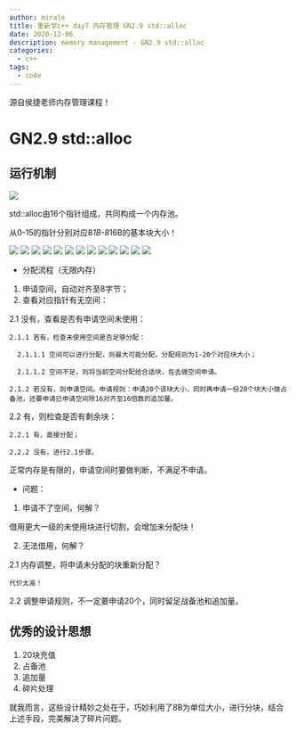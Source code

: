 ```yaml
---
author: mirale
title: 重新学c++ day7 内存管理 GN2.9 std::alloc
date: 2020-12-06
description: memory management - GN2.9 std::alloc
categories:
  - c++
tags:
  - code
---
```


源自侯捷老师内存管理课程！

# GN2.9 std::alloc

## 运行机制

![](std_alloc_run1.jpg)

std::alloc由16个指针组成，共同构成一个内存池。

从0-15的指针分别对应8*1B-8*16B的基本块大小！

![](std_alloc_run2.jpg)
![](std_alloc_run3.jpg)
![](std_alloc_run4.jpg)
![](std_alloc_run5.jpg)
![](std_alloc_run6.jpg)
![](std_alloc_run7.jpg)
![](std_alloc_run8.jpg)
![](std_alloc_run9.jpg)
![](std_alloc_run10.jpg)
![](std_alloc_run11.jpg)
![](std_alloc_run12.jpg)
![](std_alloc_run13_1.jpg)
![](std_alloc_run13_2.jpg)

- 分配流程（无限内存）

1. 申请空间，自动对齐至8字节；
2. 查看对应指针有无空间：

  2.1 没有，查看是否有申请空间未使用：
      
    2.1.1 若有，检查未使用空间是否足够分配：
        
      2.1.1.1 空间可以进行分配，则最大可能分配，分配规则为1-20个对应块大小；

      2.1.1.2 空间不足，则将当前空间分配给合适块，在去做空间申请。
      
    2.1.2 若没有，则申请空间。申请规则：申请20个该块大小，同时再申请一份20个块大小做占备池，还要申请已申请空间除16对齐至16倍数的追加量。

  2.2 有，则检查是否有剩余块：
    
    2.2.1 有，直接分配；

    2.2.2 没有，进行2.1步骤。

正常内存是有限的，申请空间时要做判断，不满足不申请。

- 问题：

1. 申请不了空间，何解？

  借用更大一级的未使用块进行切割，会增加未分配块！

2. 无法借用，何解？

  2.1 内存调整，将申请未分配的块重新分配？

    代价太高！

  2.2 调整申请规则，不一定要申请20个，同时留足战备池和追加量。


## 优秀的设计思想

1. 20块充值
2. 占备池
3. 追加量
4. 碎片处理

就我而言，这些设计精妙之处在于，巧妙利用了8B为单位大小，进行分块，结合上述手段，完美解决了碎片问题。
